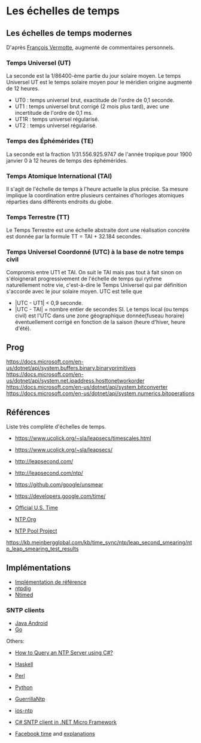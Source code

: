 Les échelles de temps
==============================

Les échelles de temps modernes
------------------------------

D'après [François Vermotte](http://perso.utinam.cnrs.fr/~vernotte/echelles_de_temps.pdf),
augmenté de commentaires personnels.

### Temps Universel (UT)

La seconde est la 1/86400-ème partie du jour solaire moyen.
Le temps Universel UT est le temps solaire moyen pour le méridien origine
augmenté de 12 heures.

- UT0 : temps universel brut, exactitude de l'ordre de 0,1 seconde.
- UT1 : temps universel brut corrigé (2 mois plus tard), avec une
   incertitude de l'ordre de 0,1 ms.
- UT1R : temps universel régularisé.
- UT2 : temps universel régularisé.

### Temps des Éphémérides (TE)

La seconde est la fraction 1/31.556.925.9747 de l'année tropique pour
1900 janvier 0 à 12 heures de temps des éphémérides.

### Temps Atomique International (TAI)

Il s'agit de l'échelle de temps à l'heure actuelle la plus précise.
Sa mesure implique la coordination entre plusieurs centaines d'horloges
atomiques réparties dans différents endroits du globe.

### Temps Terrestre (TT)

Le Temps Terrestre est une échelle abstraite dont une réalisation
concrète est donnée par la formule TT = TAI + 32.184 secondes.

### Temps Universel Coordonné (UTC) à la base de notre temps civil

Compromis entre UT1 et TAI. On suit le TAI mais pas tout à fait sinon
on s'éloignerait progressivement de l'échelle de temps qui rythme
naturellement notre vie, c'est-à-dire le Temps Universel qui par
définition s'accorde avec le jour solaire moyen.
UTC est telle que
* |UTC - UT1| < 0,9 seconde.
* |UTC - TAI| = nombre entier de secondes SI.
Le temps local (ou temps civil) est l'UTC dans une zone géographique
donnée(fuseau horaire) éventuellement corrigé en fonction de la saison
(heure d'hiver, heure d'été).


Prog
----

https://docs.microsoft.com/en-us/dotnet/api/system.buffers.binary.binaryprimitives
https://docs.microsoft.com/en-us/dotnet/api/system.net.ipaddress.hosttonetworkorder
https://docs.microsoft.com/en-us/dotnet/api/system.bitconverter
https://docs.microsoft.com/en-us/dotnet/api/system.numerics.bitoperations


Références
----------

Liste très complète d'échelles de temps.
- https://www.ucolick.org/~sla/leapsecs/timescales.html
- https://www.ucolick.org/~sla/leapsecs/

- http://leapsecond.com/
- http://leapsecond.com/ntp/
- https://github.com/google/unsmear
- https://developers.google.com/time/
- [Official U.S. Time](https://time.gov/)
- [NTP.Org](https://www.ntp.org/)
- [NTP Pool Project](https://www.ntppool.org/en/)

https://kb.meinbergglobal.com/kb/time_sync/ntp/leap_second_smearing/ntp_leap_smearing_test_results


## Implémentations

- [Implémentation de référence](https://github.com/ntp-project/ntp)
- [ntpdig](https://docs.ntpsec.org/latest/ntpdig.html)
- [Ntimed](https://github.com/bsdphk/Ntimed)

### SNTP clients
- [Java Android](https://android.googlesource.com/platform/frameworks/base/+/master/core/java/android/net/SntpClient.java)
- [Go](https://github.com/beevik/ntp/)

Others:
- [How to Query an NTP Server using C\#?](https://stackoverflow.com/questions/1193955/how-to-query-an-ntp-server-using-c)
- [Haskell](https://hackage.haskell.org/package/hsntp)
- [Perl](https://metacpan.org/pod/Net::SNTP::Client)
- [Python](https://github.com/cf-natali/ntplib)
- [GuerrillaNtp](https://github.com/robertvazan/guerrillantp)
- [ios-ntp](https://github.com/jbenet/ios-ntp/)
- [C\# SNTP client in .NET Micro Framework](https://github.com/vbocan/sntp-client)

- [Facebook time](https://github.com/facebook/time) and
  [explanations](https://engineering.fb.com/2020/03/18/production-engineering/ntp-service/)

